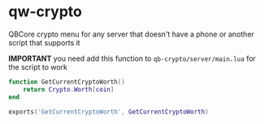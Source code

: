 # qw-crypto
QBCore crypto menu for any server that doesn't have a phone or another script that supports it

**IMPORTANT**
you need add this function to `qb-crypto/server/main.lua` for the script to work 

```lua
function GetCurrentCryptoWorth()
    return Crypto.Worth[coin]
end

exports('GetCurrentCryptoWorth', GetCurrentCryptoWorth)
```
